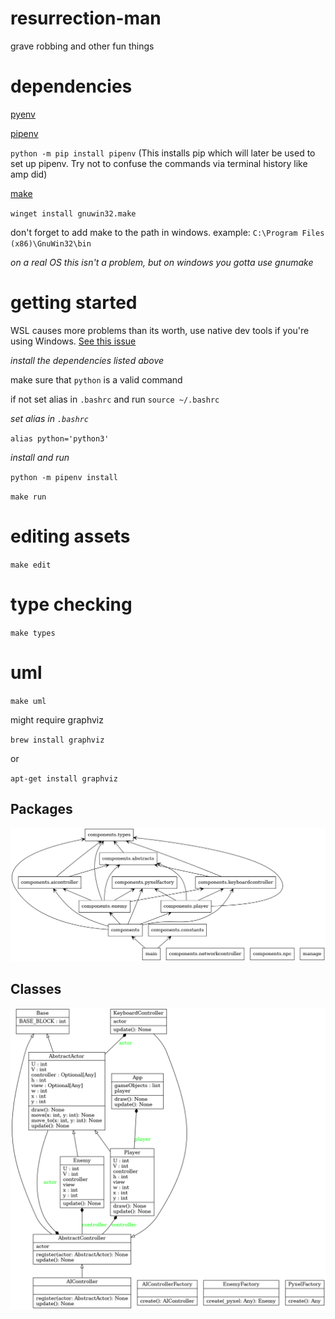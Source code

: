 # resurrection-man
grave robbing and other fun things

# dependencies
[pyenv](https://github.com/pyenv/pyenv#automatic-installer)

[pipenv](https://pipenv.pypa.io/en/latest/)

`python -m pip install pipenv`
(This installs pip which will later be used to set up pipenv. Try not to confuse the commands via terminal history like amp did)

[make](https://www.technewstoday.com/install-and-use-make-in-windows/)

`winget install gnuwin32.make`

don't forget to add make to the path in windows. example: `C:\Program Files (x86)\GnuWin32\bin`

*on a real OS this isn't a problem, but on windows you gotta use gnumake*

# getting started

WSL causes more problems than its worth, use native dev tools if you're using Windows. [See this issue](https://github.com/Murder-Hobo-Interactive/resurrection-man/issues/15)

*install the dependencies listed above*

make sure that `python` is a valid command

if not set alias in `.bashrc` and run `source ~/.bashrc`

*set alias in `.bashrc`*

`alias python='python3'`

*install and run*

`python -m pipenv install`

`make run`

# editing assets
`make edit`

# type checking
`make types`

# uml
`make uml`

might require graphviz

`brew install graphviz`

or

`apt-get install graphviz`


## Packages
![packages uml](./packages.png)

## Classes
![classes uml](./classes.png)
